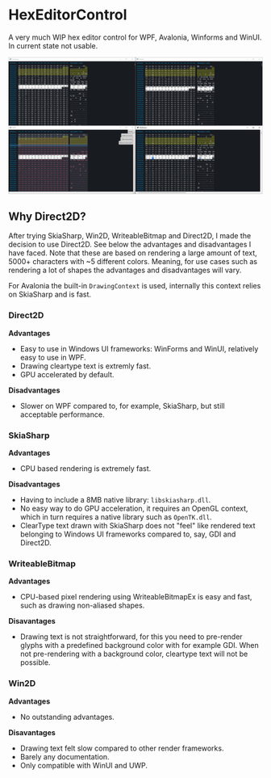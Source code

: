 # HexEditorControl

A very much WIP hex editor control for WPF, Avalonia, Winforms and WinUI. In current state not usable.

![](./art/example.png)

## Why Direct2D?

After trying SkiaSharp, Win2D, WriteableBitmap and Direct2D, I made the decision to use Direct2D. See below the advantages and disadvantages I have faced. Note that these are based on rendering a large amount of text, 5000+ characters with ~5 different colors. Meaning, for use cases such as rendering a lot of shapes the advantages and disadvantages will vary.

For Avalonia the built-in `DrawingContext` is used, internally this context relies on SkiaSharp and is fast.

### Direct2D

**Advantages**
 - Easy to use in Windows UI frameworks: WinForms and WinUI, relatively easy to use in WPF.
 - Drawing cleartype text is extremly fast.
 - GPU accelerated by default.

**Disadvantages**
 - Slower on WPF compared to, for example, SkiaSharp, but still acceptable performance.

### SkiaSharp
**Advantages**
 - CPU based rendering is extremely fast.

**Disadvantages**
 - Having to include a 8MB native library: `libskiasharp.dll`.
 - No easy way to do GPU acceleration, it requires an OpenGL context, which in turn requires a native library such as `OpenTK.dll`.
 - ClearType text drawn with SkiaSharp does not "feel" like rendered text belonging to Windows UI frameworks compared to, say, GDI and Direct2D.

### WriteableBitmap

**Advantages**
 - CPU-based pixel rendering using WriteableBitmapEx is easy and fast, such as drawing non-aliased shapes.

**Disavantages**
  - Drawing text is not straightforward, for this you need to pre-render glyphs with a predefined background color with for example GDI. When not pre-rendering with a background color, cleartype text will not be possible.

### Win2D
**Advantages**
 - No outstanding advantages.

**Disavantages**
 - Drawing text felt slow compared to other render frameworks.
 - Barely any documentation.
 - Only compatible with WinUI and UWP.
